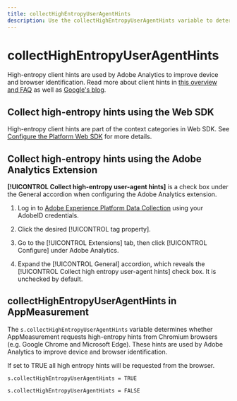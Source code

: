 ```yaml
---
title: collectHighEntropyUserAgentHints
description: Use the collectHighEntropyUserAgentHints variable to determine whether Adobe will request high entropy hints from Chromium browsers (e.g. Google Chrome and Microsoft Edge).
---
```


# collectHighEntropyUserAgentHints

High-entropy client hints are used by Adobe Analytics to improve device and browser identification. Read more about client hints in [this overview and FAQ](/help/technotes/client-hints.md) as well as [Google's blog](https://web.dev/user-agent-client-hints/).

## Collect high-entropy hints using the Web SDK

High-entropy client hints are part of the context categories in Web SDK. See [Configure the Platform Web SDK](https://experienceleague.adobe.com/docs/experience-platform/edge/fundamentals/configuring-the-sdk.html?lang=en) for more details.

## Collect high-entropy hints using the Adobe Analytics Extension

**[!UICONTROL Collect high-entropy user-agent hints]** is a check box under the General accordion when configuring the Adobe Analytics extension. 

1. Log in to [Adobe Experience Platform Data Collection](https://experience.adobe.com/#/@adobepm/data-collection) using your AdobeID credentials.

1. Click the desired [!UICONTROL tag property].

1. Go to the [!UICONTROL Extensions] tab, then click [!UICONTROL Configure] under Adobe Analytics.

1. Expand the [!UICONTROL General] accordion, which reveals the [!UICONTROL Collect high entropy user-agent hints] check box. It is unchecked by default.

## collectHighEntropyUserAgentHints in AppMeasurement

The `s.collectHighEntropyUserAgentHints` variable determines whether AppMeasurement requests high-entropy hints from Chromium browsers (e.g. Google Chrome and Microsoft Edge). These hints are used by Adobe Analytics to improve device and browser identification.

If set to TRUE all high entropy hints will be requested from the browser.

`s.collectHighEntropyUserAgentHints = TRUE`

`s.collectHighEntropyUserAgentHints = FALSE`